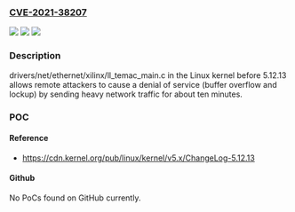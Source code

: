 ### [CVE-2021-38207](https://cve.mitre.org/cgi-bin/cvename.cgi?name=CVE-2021-38207)
![](https://img.shields.io/static/v1?label=Product&message=n%2Fa&color=blue)
![](https://img.shields.io/static/v1?label=Version&message=n%2Fa&color=blue)
![](https://img.shields.io/static/v1?label=Vulnerability&message=n%2Fa&color=brighgreen)

### Description

drivers/net/ethernet/xilinx/ll_temac_main.c in the Linux kernel before 5.12.13 allows remote attackers to cause a denial of service (buffer overflow and lockup) by sending heavy network traffic for about ten minutes.

### POC

#### Reference
- https://cdn.kernel.org/pub/linux/kernel/v5.x/ChangeLog-5.12.13

#### Github
No PoCs found on GitHub currently.


